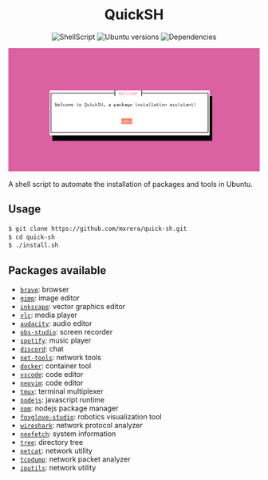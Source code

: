 <h1 align="center">
    QuickSH
</h1>

<p align="center">
    <img src="https://img.shields.io/badge/ShellScript-grey?logo=gnu-bash" alt="ShellScript">
    <img src="https://img.shields.io/badge/Ubuntu-24.04_|_23.10_|_22.04-brightgreen?logo=ubuntu" alt="Ubuntu versions">
    <img src="https://img.shields.io/badge/whiptail-brightgreen?label=dependencies" alt="Dependencies">
</p>

<p align="center">
    <img src="./images/quick-sh.png" alt="QuickSH">
</p>

A shell script to automate the installation of packages and tools in Ubuntu.

## Usage

```bash
$ git clone https://github.com/mxrera/quick-sh.git
$ cd quick-sh
$ ./install.sh
```

## Packages available

- [`brave`](https://brave.com/linux/): browser
- [`gimp`](https://www.gimp.org/): image editor
- [`inkscape`](https://inkscape.org/): vector graphics editor
- [`vlc`](https://www.videolan.org/vlc/download-ubuntu.html): media player
- [`audacity`](https://www.audacityteam.org/): audio editor
- [`obs-studio`](https://obsproject.com/): screen recorder
- [`spotify`](https://www.spotify.com/us/download/linux/): music player
- [`discord`](https://discord.com/): chat
- [`net-tools`](https://packages.ubuntu.com/search?keywords=net-tools): network tools
- [`docker`](https://docs.docker.com/engine/install/ubuntu/): container tool
- [`vscode`](https://code.visualstudio.com/): code editor
- [`neovim`](https://neovim.io/): code editor
- [`tmux`](https://github.com/tmux/tmux/wiki): terminal multiplexer
- [`nodejs`](https://nodejs.org/en): javascript runtime
- [`npm`](https://www.npmjs.com/): nodejs package manager
- [`foxglove-studio`](https://foxglove.dev/download): robotics visualization tool
- [`wireshark`](https://www.wireshark.org/): network protocol analyzer
- [`neofetch`](https://github.com/dylanaraps/neofetch): system information
- [`tree`](https://linux.die.net/man/1/tree): directory tree
- [`netcat`](https://linux.die.net/man/1/nc): network utility
- [`tcpdump`](https://www.tcpdump.org/): network packet analyzer
- [`iputils`](https://manpages.debian.org/stretch/iputils-ping/ping.8.en.html): network utility

